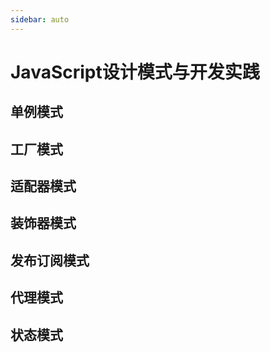 ```yaml
---
sidebar: auto
---
```

# JavaScript设计模式与开发实践
## 单例模式
## 工厂模式
## 适配器模式
## 装饰器模式
## 发布订阅模式
## 代理模式
## 状态模式